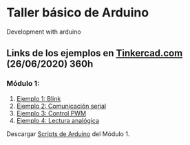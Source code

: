 # Taller básico de Arduino
Development with arduino

## Links de los ejemplos en [Tinkercad.com](https://www.tinkercad.com/)  (26/06/2020) 360h


### Módulo 1:
1. [Ejemplo 1: Blink](https://www.tinkercad.com/things/e0gzRiL9gP1-ejemplo-1-blink/editel?sharecode=ay08FT8b3fFBhm-3ZH7ngA4aT5ubjjLN4JDV97BeUUA)
2. [Ejemplo 2: Comunicación serial](https://www.tinkercad.com/things/eU47CH3TLI3-ejemplo-2-comunicacion-serial/editel?sharecode=fBCT8n6m4U__5fZ2fTRpjBNXwhF_0X8F-yxu5W9QcdE)
3. [Ejemplo 3:  Control PWM](https://www.tinkercad.com/things/j7FX1q0Dqo7-ejemplo-3-control-pwm/editel?sharecode=dk92Qc-m-E6xAAS2yrwqjimdvX8OhAOwt11PyeSXr6s)
4. [Ejemplo 4: Lectura analógica](https://www.tinkercad.com/things/bWROp4ul4Of-ejemplo-4-lectura-analogica/editel?sharecode=2qX-emEPXYNpc-FOdddp5Gm9lJsV9sHpomDEY0NsS8Q)


Descargar [Scripts de Arduino](https://github.com/JuliansCastro/Arduino/blob/master/Scripts/Module%201/Module%201.zip?raw=true) del Módulo 1.




<!--
### Módulo 2:
1.
2.
3.
4.
-->

<script>
    var links = document.querySelectorAll( '.text-mono f6 flex-auto pr-3 flex-order-2 flex-md-order-1 mt-2 mt-md-0' );  
    for (var i = 0, length = links.length; i < length; i++) {  
        if (links[i].hostname != window.location.hostname) {
            links[i].target = '_blank';
        }
    }
</script>